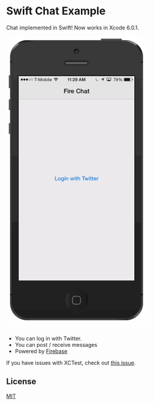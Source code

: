 Swift Chat Example
==============

Chat implemented in Swift! Now works in Xcode 6.0.1. 

![](ios-chat.gif)

* You can log in with Twitter.
* You can post / receive messages
* Powered by [Firebase](https://www.firebase.com/)

If you have issues with XCTest, check out [this issue](https://github.com/firebase/ios-swift-chat-example/issues/5).

License
-------
[MIT](http://firebase.mit-license.org)
